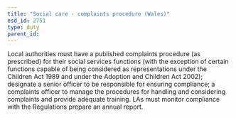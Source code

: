 ```yaml
---
title: "Social care - complaints procedure (Wales)"
esd_id: 2751
type: duty
parent_id:  
---
```


Local authorities must have a published complaints procedure (as prescribed) for their social services functions (with the exception of certain functions capable of being considered as representations under the Children Act 1989 and under the Adoption and Children Act 2002); designate a senior officer to be responsible for ensuring compliance; a complaints officer to manage the procedures for handling and considering complaints and provide adequate training.  LAs must monitor compliance with the Regulations prepare an annual report.

